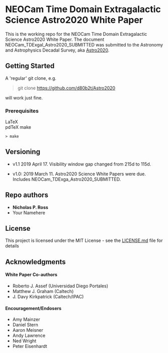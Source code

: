 # NEOCam Time Domain Extragalactic Science Astro2020 White Paper 

This is the working repo for the NEOCam Time Domain Extragalactic Science Astro2020 White Paper.
The document NEOCam\_TDExgal\_Astro2020\_SUBMITTED was submitted to the Astronomy and Astrophysics Decadal Survey, aka [Astro2020](https://sites.nationalacademies.org/SSB/CurrentProjects/SSB_1851590).


## Getting Started

A 'regular' git clone, e.g. 
> git clone https://github.com/d80b2t/Astro2020

will work just fine. 


### Prerequisites

LaTeX  
pdTeX
make

```
> make
```

## Versioning

* v1.1 2019 April 17. Visibility window gap changed from 215d to 115d.

* v1.0: 2019 March 11. Astro2020 Science White Papers were due. Includes NEOCam\_TDExga\_Astro2020\_SUBMITTED.




## Repo authors

* **Nicholas P. Ross** 
* Your Namehere
 
## License

This project is licensed under the MIT License - see the [LICENSE.md](LICENSE.md) file for details

## Acknowledgments

#### White Paper Co-authors

* Roberto J. Assef (Universidad Diego Portales)
* Matthew J. Graham (Caltech) 
* J. Davy Kirkpatrick (Caltech/IPAC) 

 
#### Encouragement/Endosers
* Amy Mainzer  
* Daniel Stern 
* Aaron Meisner 
* Andy Lawrence 
* Ned Wright 
* Peter Eisenhardt 
